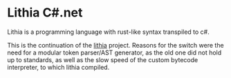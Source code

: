 # Lithia C#.net
Lithia is a programming language with rust-like syntax transpiled to c#.

This is the continuation of the [lithia](https://github.com/DragonFIghter603/lithia) project.
Reasons for the switch were the need for a modular token parser/AST generator,
as the old one did not hold up to standards, as well as the slow speed of the custom bytecode 
interpreter, to which lithia compiled.